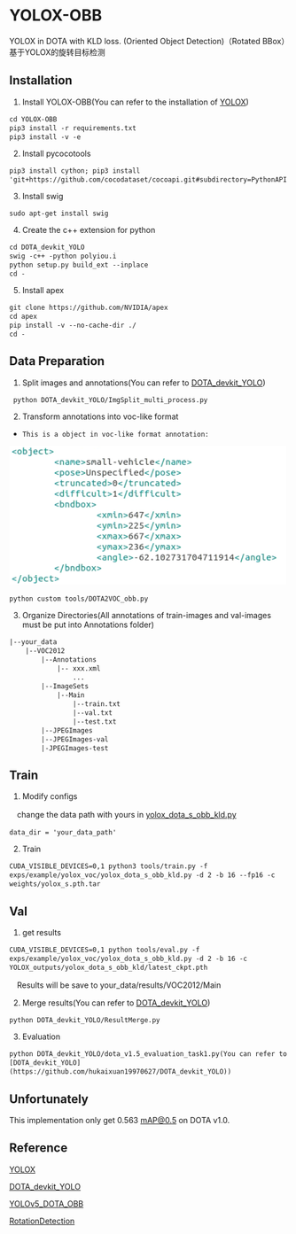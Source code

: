# YOLOX-OBB
YOLOX in DOTA with KLD loss. (Oriented Object Detection)（Rotated BBox）基于YOLOX的旋转目标检测
## Installation 
1. Install YOLOX-OBB(You can refer to the installation of [YOLOX](https://github.com/Megvii-BaseDetection/YOLOX))
```shell
cd YOLOX-OBB
pip3 install -r requirements.txt
pip3 install -v -e
```
2. Install pycocotools
```shell
pip3 install cython; pip3 install 'git+https://github.com/cocodataset/cocoapi.git#subdirectory=PythonAPI'
```
3. Install swig
```shell
sudo apt-get install swig
```
4. Create the c++ extension for python
```shell
cd DOTA_devkit_YOLO
swig -c++ -python polyiou.i
python setup.py build_ext --inplace
cd -
```
5. Install apex
```shell
git clone https://github.com/NVIDIA/apex
cd apex
pip install -v --no-cache-dir ./
cd -
```
## Data Preparation
1. Split images and annotations(You can refer to [DOTA_devkit_YOLO](https://github.com/hukaixuan19970627/DOTA_devkit_YOLO))
```shell
 python DOTA_devkit_YOLO/ImgSplit_multi_process.py
 ```
 2. Transform annotations into voc-like format
 
 * `This is a object in voc-like format annotation:`
 <img src="assets/voc-like .png" width="500" >
 
 ```shell
 python custom tools/DOTA2VOC_obb.py
 ```
 3. Organize Directories(All annotations of train-images and val-images must be put into Annotations folder)
 ```
 |--your_data
     |--VOC2012
         |--Annotations
             |-- xxx.xml
                 ... 
         |--ImageSets
             |--Main
                 |--train.txt
                 |--val.txt
                 |--test.txt
         |--JPEGImages
         |--JPEGImages-val
         |-JPEGImages-test
```
## Train 
1. Modify configs

　change the data path with yours in [yolox_dota_s_obb_kld.py](https://github.com/buzhidaoshenme/YOLOX-OBB/blob/main/exps/example/yolox_voc/yolox_dota_s_obb_kld.py)
```
data_dir = 'your_data_path'
```
2. Train
```
CUDA_VISIBLE_DEVICES=0,1 python3 tools/train.py -f exps/example/yolox_voc/yolox_dota_s_obb_kld.py -d 2 -b 16 --fp16 -c weights/yolox_s.pth.tar
```
## Val
1. get results
```
CUDA_VISIBLE_DEVICES=0,1 python tools/eval.py -f exps/example/yolox_voc/yolox_dota_s_obb_kld.py -d 2 -b 16 -c YOLOX_outputs/yolox_dota_s_obb_kld/latest_ckpt.pth
```
　Results will be save to your_data/results/VOC2012/Main

2. Merge results(You can refer to [DOTA_devkit_YOLO](https://github.com/hukaixuan19970627/DOTA_devkit_YOLO))
```
python DOTA_devkit_YOLO/ResultMerge.py
```
3. Evaluation
```
python DOTA_devkit_YOLO/dota_v1.5_evaluation_task1.py(You can refer to [DOTA_devkit_YOLO](https://github.com/hukaixuan19970627/DOTA_devkit_YOLO))
```
## Unfortunately 
This implementation only get 0.563 mAP@0.5 on DOTA v1.0.

## Reference
[YOLOX](https://github.com/Megvii-BaseDetection/YOLOX)

[DOTA_devkit_YOLO](https://github.com/hukaixuan19970627/DOTA_devkit_YOLO)

[YOLOv5_DOTA_OBB](https://github.com/hukaixuan19970627/YOLOv5_DOTA_OBB)

[RotationDetection](https://github.com/yangxue0827/RotationDetection)
